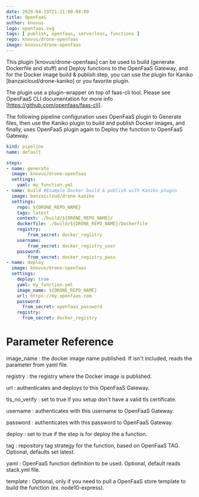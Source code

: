 ```yaml
---
date: 2020-04-19T21:21:00-04:00
title: OpenFaaS
author: knovus
logo: openfaas.svg
tags: [ publish, openfaas, serverless, functions ]
repo: knovus/drone-openfaas
image: knovus/drone-openfaas
---
```


This plugin [knovus/drone-openfaas] can be used to build (generate Dockerfile and stuff) and Deploy functions to the OpenFaaS Gateway, and for the Docker image build & publish step, you can use the plugin for Kaniko [banzaicloud/drone-kaniko] or you favorite plugin.

The plugin use a plugin-wrapper on top of faas-cli tool.  Please see OpenFaaS CLI documentation for more info [https://github.com/openfaas/faas-cli].

The following pipeline configuration uses OpenFaaS plugin to Generate files, then use the Kaniko plugin to build and
publish Docker images, and finally, uses OpenFaaS plugin again to Deploy the function to OpenFaaS Gateway.

```yaml
kind: pipeline
name: default

steps:
- name: generate
  image: knovus/drone-openfaas
  settings:
    yaml: my_function.yml
- name: build #Example Docker build & publish with Kaniko plugin
  image: banzaicloud/drone-kaniko
  settings:
    repo: ${DRONE_REPO_NAME}
    tags: latest
    context: ./build/${DRONE_REPO_NAME}/
    dockerfile: ./build/${DRONE_REPO_NAME}/Dockerfile
    registry:
        from_secret: docker_registry
    username:
        from_secret: docker_registry_user
    password:
        from_secret: docker_registry_pass
- name: deploy
  image: knovus/drone-openfaas
  settings:
    deploy: true
    yaml: my_function.yml
    image_name: ${DRONE_REPO_NAME}
    url: https://my.openfaas.com
    password:
      from_secret: openfaas_password
    registry:
      from_secret: docker_registry
```

# Parameter Reference

image_name
: the docker image name published.  If isn't included, reads the parameter from yaml file.

registry
: the registry where the Docker image is published.

url
: authenticates and deploys to this OpenFaaS Gateway.

tls_no_verify
: set to true if you setup don't have a valid tls certificate.

username
: authenticates with this username to OpenFaaS Gateway.

password
: authenticates with this password to OpenFaaS Gateway.

deploy
: set to true if the step is for deploy the a function.

tag
: repository tag strategy for the function, based on OpenFaaS TAG.  Optional, defaults set latest.

yaml
: OpenFaaS function definition to be used.  Optional, default reads stack.yml file.

template
: Optional, only if you need to pull a OpenFaaS store template to build the function (ex. node10-express).